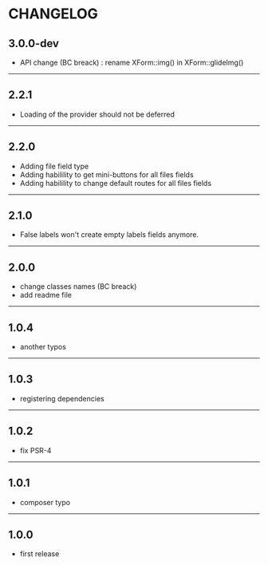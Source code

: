 CHANGELOG
=========


3.0.0-dev
---------

- API change (BC breack) : rename XForm::img() in XForm::glideImg()

----

2.2.1
-----

- Loading of the provider should not be deferred

----

2.2.0
-----

- Adding file field type
- Adding habilility to get mini-buttons for all files fields
- Adding habilility to change default routes for all files fields

----

2.1.0
-----

- False labels won't create empty labels fields anymore.

----

2.0.0
-----

- change classes names (BC breack)
- add readme file

----

1.0.4
-----

- another typos

----

1.0.3
-----

- registering dependencies

----

1.0.2
-----

- fix PSR-4

----

1.0.1
-----

- composer typo

----

1.0.0
-----

- first release

